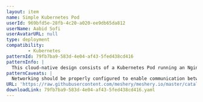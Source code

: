 ```yaml
---
layout: item
name: Simple Kubernetes Pod
userId: 969bfd5e-28fb-4c20-a020-ee9db65da812
userName: Aabid Sofi
userAvatarURL: null
type: deployment
compatibility: 
        - Kubernetes
patternId: 79fb7ba9-583d-4e04-af43-5fed438cd416
patternInfo: |
  This cloud-native design consists of a Kubernetes Pod running an Nginx container and a Kubernetes Service named service. The Pod uses the image nginx with an image pull policy of Always. The Service defines two ports: one with port 80 and target port 8080, and another with port 80. The Service allows communication between the Pod and external clients on port 80.
patternCaveats: |
  Networking should be properly configured to enable communication between pod and services. Ensure sufficient resources are available in the cluster.
URL: 'https://raw.githubusercontent.com/meshery/meshery.io/master/catalog/79fb7ba9-583d-4e04-af43-5fed438cd416.yaml'
downloadLink: 79fb7ba9-583d-4e04-af43-5fed438cd416.yaml
---
```

